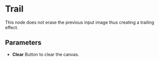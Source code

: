 # Trail

This node does not erase the previous input image thus creating a trailing effect.

## Parameters

- **Clear** Button to clear the canvas.
